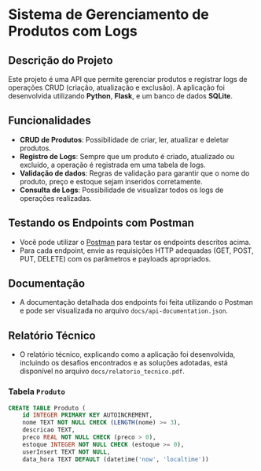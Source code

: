 # Sistema de Gerenciamento de Produtos com Logs

## Descrição do Projeto
Este projeto é uma API que permite gerenciar produtos e registrar logs de operações CRUD (criação, atualização e exclusão). A aplicação foi desenvolvida utilizando **Python**, **Flask**, e um banco de dados **SQLite**.

## Funcionalidades
- **CRUD de Produtos**: Possibilidade de criar, ler, atualizar e deletar produtos.
- **Registro de Logs**: Sempre que um produto é criado, atualizado ou excluído, a operação é registrada em uma tabela de logs.
- **Validação de dados**: Regras de validação para garantir que o nome do produto, preço e estoque sejam inseridos corretamente.
- **Consulta de Logs**: Possibilidade de visualizar todos os logs de operações realizadas.

## Testando os Endpoints com Postman
- Você pode utilizar o [Postman](https://www.postman.com/) para testar os endpoints descritos acima.
- Para cada endpoint, envie as requisições HTTP adequadas (GET, POST, PUT, DELETE) com os parâmetros e payloads apropriados.

## Documentação
- A documentação detalhada dos endpoints foi feita utilizando o Postman e pode ser visualizada no arquivo `docs/api-documentation.json`.

## Relatório Técnico
- O relatório técnico, explicando como a aplicação foi desenvolvida, incluindo os desafios encontrados e as soluções adotadas, está disponível no arquivo `docs/relatorio_tecnico.pdf`.

### Tabela `Produto`
```sql
CREATE TABLE Produto (
    id INTEGER PRIMARY KEY AUTOINCREMENT,
    nome TEXT NOT NULL CHECK (LENGTH(nome) >= 3),
    descricao TEXT,
    preco REAL NOT NULL CHECK (preco > 0),
    estoque INTEGER NOT NULL CHECK (estoque >= 0),
    userInsert TEXT NOT NULL,
    data_hora TEXT DEFAULT (datetime('now', 'localtime'))
